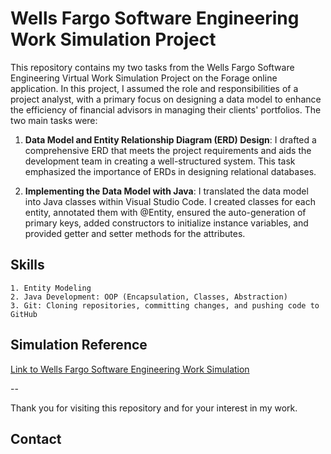 # Wells Fargo Software Engineering Work Simulation Project

This repository contains my two tasks from the Wells Fargo Software Engineering Virtual Work Simulation Project on the Forage online application. In this project, I assumed the role and responsibilities of a project analyst, with a primary focus on designing a data model to enhance the efficiency of financial advisors in managing their clients' portfolios. The two main tasks were:

1. **Data Model and Entity Relationship Diagram (ERD) Design**: I drafted a comprehensive ERD that meets the project requirements and aids the development team in creating a well-structured system. This task emphasized the importance of ERDs in designing relational databases.
   
2. **Implementing the Data Model with Java**: I translated the data model into Java classes within Visual Studio Code. I created classes for each entity, annotated them with @Entity, ensured the auto-generation of primary keys, added constructors to initialize instance variables, and provided getter and setter methods for the attributes.

## Skills
    1. Entity Modeling
    2. Java Development: OOP (Encapsulation, Classes, Abstraction) 
    3. Git: Cloning repositories, committing changes, and pushing code to GitHub

## Simulation Reference
[Link to Wells Fargo Software Engineering Work Simulation](https://www.theforage.com/virtual-internships/prototype/9Wvq4L2WCFQDyyPp3/software-engineering)

--

Thank you for visiting this repository and for your interest in my work.


## Contact

